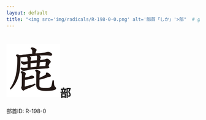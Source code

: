 ```yaml
---
layout: default
title: "<img src='img/radicals/R-198-0-0.png' alt='部首「しか」'>部"  # glyphをタイトルに使用
---
```


# <img src='img/radicals/R-198-0-0.png' alt='部首「しか」'>部
部首ID: R-198-0
